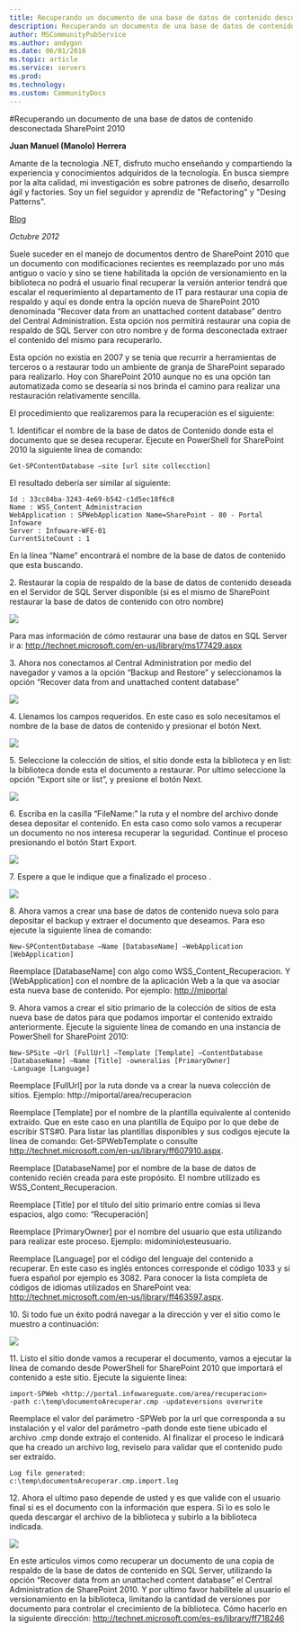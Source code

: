 ```yaml
---
title: Recuperando un documento de una base de datos de contenido desconectada SharePoint 2010
description: Recuperando un documento de una base de datos de contenido desconectada SharePoint 2010
author: MSCommunityPubService
ms.author: andygon
ms.date: 06/01/2016
ms.topic: article
ms.service: servers
ms.prod: 
ms.technology:
ms.custom: CommunityDocs
---
```


#Recuperando un documento de una base de datos de contenido desconectada SharePoint 2010

**Juan Manuel (Manolo) Herrera**

Amante de la tecnologia .NET, disfruto mucho enseñando y compartiendo la experiencia y conocimientos adquiridos de la tecnología.
En busca siempre por la alta calidad, mi investigación es sobre patrones de diseño, desarrollo ágil y factories. Soy un fiel seguidor y aprendiz de "Refactoring" y "Desing Patterns".

[Blog](http://jmhogua.blogspot.mx/)

*Octubre 2012*



Suele suceder en el manejo de documentos dentro de SharePoint 2010 que
un documento con modificaciones recientes es reemplazado por uno más
antiguo o vacío y sino se tiene habilitada la opción de versionamiento
en la biblioteca no podrá el usuario final recuperar la versión anterior
tendrá que escalar el requerimiento al departamento de IT para restaurar
una copia de respaldo y aquí es donde entra la opción nueva de
SharePoint 2010 denominada “Recover data from an unattached content
database” dentro del Central Administration. Esta opción nos permitirá
restaurar una copia de respaldo de SQL Server con otro nombre y de forma
desconectada extraer el contenido del mismo para recuperarlo.

Esta opción no existía en 2007 y se tenía que recurrir a herramientas de
terceros o a restaurar todo un ambiente de granja de SharePoint separado
para realizarlo. Hoy con SharePoint 2010 aunque no es una opción tan
automatizada como se desearía si nos brinda el camino para realizar una
restauración relativamente sencilla.

El procedimiento que realizaremos para la recuperación es el siguiente:

1\.  Identificar el nombre de la base de datos de Contenido donde esta el
    documento que se desea recuperar. Ejecute en PowerShell for
    SharePoint 2010 la siguiente línea de comando:

    Get-SPContentDatabase –site [url site collecction]

El resultado debería ser similar al siguiente:

    Id : 33cc84ba-3243-4e69-b542-c1d5ec18f6c8
    Name : WSS_Content_Administracion
    WebApplication : SPWebApplication Name=SharePoint - 80 - Portal
    Infoware
    Server : Infoware-WFE-01
    CurrentSiteCount : 1

En la línea “Name” encontrará el nombre de la base de datos de contenido
que esta buscando.

2\.  Restaurar la copia de respaldo de la base de datos de contenido
    deseada en el Servidor de SQL Server disponible (si es el mismo de
    SharePoint restaurar la base de datos de contenido con otro nombre)

![](./img/RecDocDeDB/image1.png)
    

Para mas información de cómo restaurar una base de datos en SQL Server
ir a: http://technet.microsoft.com/en-us/library/ms177429.aspx

3\.  Ahora nos conectamos al Central Administration por medio del
    navegador y vamos a la opción “Backup and Restore” y seleccionamos
    la opción “Recover data from and unattached content database”

![](./img/RecDocDeDB/image2.png)

4\.  Llenamos los campos requeridos. En este caso es solo necesitamos el
    nombre de la base de datos de contenido y presionar el botón Next.

![](./img/RecDocDeDB/image3.png)
    

5\.  Seleccione la colección de sitios, el sitio donde esta la biblioteca
    y en list: la biblioteca donde esta el documento a restaurar. Por
    ultimo seleccione la opción “Export site or list”, y presione el
    botón Next.

![](./img/RecDocDeDB/image4.png)

6\.  Escriba en la casilla “FileName:” la ruta y el nombre del archivo
    donde desea depositar el contenido. En esta caso como solo vamos a
    recuperar un documento no nos interesa recuperar la seguridad.
    Continue el proceso presionando el botón Start Export.

![](./img/RecDocDeDB/image5.png)

7\.  Espere a que le indique que a finalizado el proceso .

![](./img/RecDocDeDB/image6.png)

8\.  Ahora vamos a crear una base de datos de contenido nueva solo para
    depositar el backup y extraer el documento que deseamos. Para eso
    ejecute la siguiente línea de comando:

    New-SPContentDatabase –Name [DatabaseName] –WebApplication
    [WebApplication]

Reemplace \[DatabaseName\] con algo como WSS\_Content\_Recuperacion.
    Y \[WebApplication\] con el nombre de la aplicación Web a la que va
    asociar esta nueva base de contenido. Por ejemplo: <http://miportal>

9\.  Ahora vamos a crear el sitio primario de la colección de sitios de
    esta nueva base de datos para que podamos importar el contenido
    extraído anteriormente. Ejecute la siguiente línea de comando en una
    instancia de PowerShell for SharePoint 2010:

    New-SPSite –Url [FullUrl] –Template [Template] –ContentDatabase
    [DatabaseName] –Name [Title] -owneralias [PrimaryOwner]
    -Language [Language]

Reemplace \[FullUrl\] por la ruta donde va a crear la nueva
    colección de sitios. Ejemplo: http://miportal/area/recuperacion

Reemplace \[Template\] por el nombre de la plantilla equivalente al
contenido extraído. Que en este caso en una plantilla de Equipo por
lo que debe de escribir STS\#0. Para listar las plantillas
disponibles y sus codigos ejecute la línea de comando:
Get-SPWebTemplate o
consulte http://technet.microsoft.com/en-us/library/ff607910.aspx.

Reemplace \[DatabaseName\] por el nombre de la base de datos de
contenido recién creada para este propósito. El nombre utilizado
es WSS\_Content\_Recuperacion.

Reemplace \[Title\] por el título del sitio primario entre comías si
lleva espacios, algo como: “Recuperación\]

Reemplace \[PrimaryOwner\] por el nombre del usuario que esta
utilizando para realizar este proceso.
Ejemplo: midominio\\esteusuario.

Reemplace \[Language\] por el código del lenguaje del contenido
a recuperar. En este caso es inglés entonces corresponde el código
1033 y si fuera español por ejemplo es 3082. Para conocer la lista
completa de códigos de idiomas utilizados en SharePoint
vea: http://technet.microsoft.com/en-us/library/ff463597.aspx.

10\.  Si todo fue un éxito podrá navegar a la dirección y ver el sitio
    como le muestro a continuación:

![](./img/RecDocDeDB/image7.png)

11\.  Listo el sitio donde vamos a recuperar el documento, vamos a
    ejecutar la línea de comando desde PowerShell for SharePoint 2010
    que importará el contenido a este sitio. Ejecute la siguiente línea:

    import-SPWeb <http://portal.infowareguate.com/area/recuperacion>
    -path c:\temp\documentoArecuperar.cmp -updateversions overwrite

Reemplace el valor del parámetro -SPWeb por la url que corresponda a
su instalación y el valor del parámetro –path donde este tiene
ubicado el archivo .cmp donde extrajo el contenido. Al finalizar el
proceso le indicará que ha creado un archivo log, reviselo para
validar que el contenido pudo ser extraído.

    Log file generated:
    c:\temp\documentoArecuperar.cmp.import.log

12\.  Ahora el ultimo paso depende de usted y es que valide con el usuario
    final si es el documento con la información que espera. Si lo es
    solo le queda descargar el archivo de la biblioteca y subirlo a la
    biblioteca indicada.

![](./img/RecDocDeDB/image8.png)
    

En este artículos vimos como recuperar un documento de una copia de
respaldo de la base de datos de contenido en SQL Server, utilizando la
opción “Recover data from an unattached content database” el Central
Administration de SharePoint 2010. Y por ultimo favor habilítele al
usuario el versionamiento en la biblioteca, limitando la cantidad de
versiones por documento para controlar el crecimiento de la biblioteca.
Cómo hacerlo en la siguiente dirección:
<http://technet.microsoft.com/es-es/library/ff718246> 





